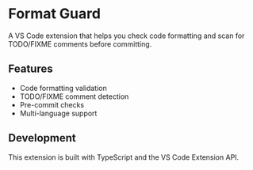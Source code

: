 # Format Guard

A VS Code extension that helps you check code formatting and scan for TODO/FIXME comments before committing.

## Features

- Code formatting validation
- TODO/FIXME comment detection
- Pre-commit checks
- Multi-language support

## Development

This extension is built with TypeScript and the VS Code Extension API.
